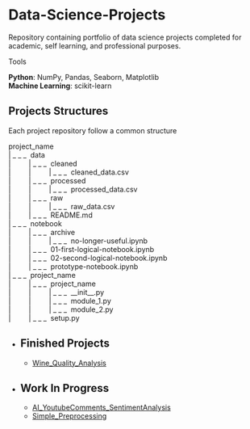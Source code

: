 # Data-Science-Projects
Repository containing portfolio of data science projects completed for academic, self learning, and professional purposes. 

Tools

**Python**: NumPy, Pandas, Seaborn, Matplotlib \
**Machine Learning**: scikit-learn

## Projects Structures
Each project repository follow a common structure

project_name&nbsp;\
| &#95; &#95; &#95; &nbsp;data&nbsp;\
|&nbsp;&nbsp;&nbsp;&nbsp;&nbsp;&nbsp;&nbsp;&nbsp;&nbsp;| &#95; &#95; &#95; &nbsp;cleaned&nbsp;\
|&nbsp;&nbsp;&nbsp;&nbsp;&nbsp;&nbsp;&nbsp;&nbsp;&nbsp;|&nbsp;&nbsp;&nbsp;&nbsp;&nbsp;&nbsp;&nbsp;&nbsp;&nbsp;| &#95; &#95; &#95; &nbsp;cleaned_data.csv&nbsp;\
|&nbsp;&nbsp;&nbsp;&nbsp;&nbsp;&nbsp;&nbsp;&nbsp;&nbsp;| &#95; &#95; &#95; &nbsp;processed&nbsp;\
|&nbsp;&nbsp;&nbsp;&nbsp;&nbsp;&nbsp;&nbsp;&nbsp;&nbsp;|&nbsp;&nbsp;&nbsp;&nbsp;&nbsp;&nbsp;&nbsp;&nbsp;&nbsp;| &#95; &#95; &#95; &nbsp;processed_data.csv&nbsp;\
|&nbsp;&nbsp;&nbsp;&nbsp;&nbsp;&nbsp;&nbsp;&nbsp;&nbsp;| &#95; &#95; &#95; &nbsp;raw&nbsp;\
|&nbsp;&nbsp;&nbsp;&nbsp;&nbsp;&nbsp;&nbsp;&nbsp;&nbsp;|&nbsp;&nbsp;&nbsp;&nbsp;&nbsp;&nbsp;&nbsp;&nbsp;&nbsp;| &#95; &#95; &#95; &nbsp;raw_data.csv&nbsp;\
|&nbsp;&nbsp;&nbsp;&nbsp;&nbsp;&nbsp;&nbsp;&nbsp;&nbsp;| &#95; &#95; &#95; &nbsp;README.md&nbsp;\
| &#95; &#95; &#95; &nbsp;notebook&nbsp;\
|&nbsp;&nbsp;&nbsp;&nbsp;&nbsp;&nbsp;&nbsp;&nbsp;&nbsp;| &#95; &#95; &#95; &nbsp;archive&nbsp;\
|&nbsp;&nbsp;&nbsp;&nbsp;&nbsp;&nbsp;&nbsp;&nbsp;&nbsp;|&nbsp;&nbsp;&nbsp;&nbsp;&nbsp;&nbsp;&nbsp;&nbsp;&nbsp;| &#95; &#95; &#95; &nbsp;no-longer-useful.ipynb&nbsp;\
|&nbsp;&nbsp;&nbsp;&nbsp;&nbsp;&nbsp;&nbsp;&nbsp;&nbsp;| &#95; &#95; &#95; &nbsp;01-first-logical-notebook.ipynb&nbsp;\
|&nbsp;&nbsp;&nbsp;&nbsp;&nbsp;&nbsp;&nbsp;&nbsp;&nbsp;| &#95; &#95; &#95; &nbsp;02-second-logical-notebook.ipynb&nbsp;\
|&nbsp;&nbsp;&nbsp;&nbsp;&nbsp;&nbsp;&nbsp;&nbsp;&nbsp;| &#95; &#95; &#95; &nbsp;prototype-notebook.ipynb&nbsp;\
| &#95; &#95; &#95; &nbsp;project_name&nbsp;\
|&nbsp;&nbsp;&nbsp;&nbsp;&nbsp;&nbsp;&nbsp;&nbsp;&nbsp;| &#95; &#95; &#95; &nbsp;project_name&nbsp;\
|&nbsp;&nbsp;&nbsp;&nbsp;&nbsp;&nbsp;&nbsp;&nbsp;&nbsp;|&nbsp;&nbsp;&nbsp;&nbsp;&nbsp;&nbsp;&nbsp;&nbsp;&nbsp;| &#95; &#95; &#95; &nbsp;&#95;&#95;init&#95;&#95;.py&nbsp;\
|&nbsp;&nbsp;&nbsp;&nbsp;&nbsp;&nbsp;&nbsp;&nbsp;&nbsp;|&nbsp;&nbsp;&nbsp;&nbsp;&nbsp;&nbsp;&nbsp;&nbsp;&nbsp;| &#95; &#95; &#95; &nbsp;module_1.py&nbsp;\
|&nbsp;&nbsp;&nbsp;&nbsp;&nbsp;&nbsp;&nbsp;&nbsp;&nbsp;|&nbsp;&nbsp;&nbsp;&nbsp;&nbsp;&nbsp;&nbsp;&nbsp;&nbsp;| &#95; &#95; &#95; &nbsp;module_2.py&nbsp;\
|&nbsp;&nbsp;&nbsp;&nbsp;&nbsp;&nbsp;&nbsp;&nbsp;&nbsp;| &#95; &#95; &#95; &nbsp;setup.py&nbsp;

- ## Finished Projects
    - [Wine_Quality_Analysis](https://github.com/MarcoMungaiCoppolino/Data-Science-Portfolio/tree/main/Wine_Quality_Analysis)
- ## Work In Progress
    - [AI_YoutubeComments_SentimentAnalysis](https://github.com/MarcoMungaiCoppolino/Data-Science-Portfolio/tree/main/AI_YoutubeComments_SentimentAnalysis)
    - [Simple_Preprocessing](https://github.com/MarcoMungaiCoppolino/Data-Science-Portfolio/tree/main/Simple_Preprocessing)
